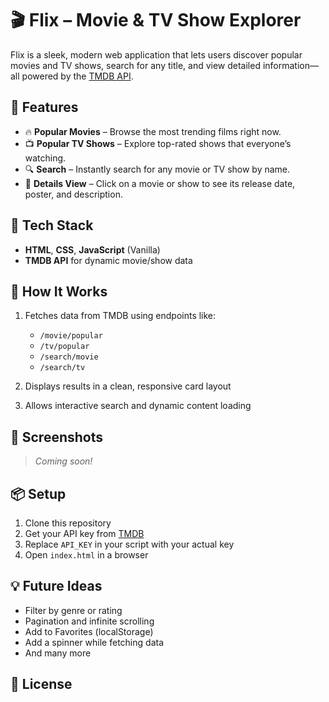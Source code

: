 # 🎬 Flix – Movie & TV Show Explorer

Flix is a sleek, modern web application that lets users discover popular movies and TV shows, search for any title, and view detailed information—all powered by the [TMDB API](https://www.themoviedb.org/documentation/api).

## 🚀 Features

* 🔥 **Popular Movies** – Browse the most trending films right now.
* 📺 **Popular TV Shows** – Explore top-rated shows that everyone’s watching.
* 🔍 **Search** – Instantly search for any movie or TV show by name.
* 🧾 **Details View** – Click on a movie or show to see its release date, poster, and description.

## 🧪 Tech Stack

* **HTML**, **CSS**, **JavaScript** (Vanilla)
* **TMDB API** for dynamic movie/show data

## 🧰 How It Works

1. Fetches data from TMDB using endpoints like:

   * `/movie/popular`
   * `/tv/popular`
   * `/search/movie`
   * `/search/tv`
2. Displays results in a clean, responsive card layout
3. Allows interactive search and dynamic content loading

## 📸 Screenshots

> *Coming soon!*

## 📦 Setup

1. Clone this repository
2. Get your API key from [TMDB](https://www.themoviedb.org/settings/api)
3. Replace `API_KEY` in your script with your actual key
4. Open `index.html` in a browser

## 💡 Future Ideas

* Filter by genre or rating
* Pagination and infinite scrolling
* Add to Favorites (localStorage)
* Add a spinner while fetching data
* And many more

## 📝 License
